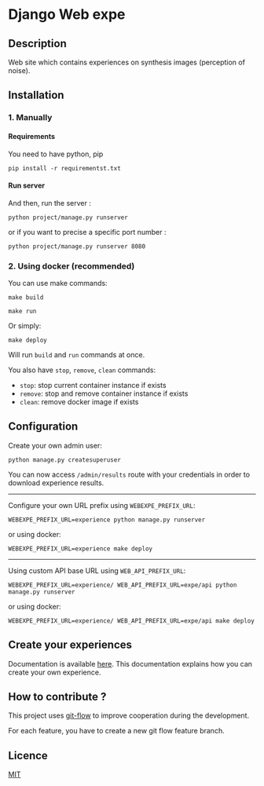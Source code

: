# Django Web expe

## Description

Web site which contains experiences on synthesis images (perception of noise). 

## Installation

### 1. Manually

#### Requirements

You need to have python, pip

```
pip install -r requirementst.txt
```

#### Run server

And then, run the server :

```
python project/manage.py runserver
```

or if you want to precise a specific port number :

```
python project/manage.py runserver 8080
```

### 2. Using docker (recommended)

You can use make commands:

```
make build
```

```
make run
```

Or simply:

```
make deploy
```

Will run `build` and `run` commands at once.

You also have `stop`, `remove`, `clean` commands:
- `stop`: stop current container instance if exists
- `remove`: stop and remove container instance if exists
- `clean`: remove docker image if exists

## Configuration

Create your own admin user:
```
python manage.py createsuperuser
```

You can now access `/admin/results` route with your credentials in order to download experience results.

<hr />

Configure your own URL prefix using `WEBEXPE_PREFIX_URL`:

```
WEBEXPE_PREFIX_URL=experience python manage.py runserver
```

or using docker:

```
WEBEXPE_PREFIX_URL=experience make deploy
```

<hr />

Using custom API base URL using `WEB_API_PREFIX_URL`:

```
WEBEXPE_PREFIX_URL=experience/ WEB_API_PREFIX_URL=expe/api python manage.py runserver
```

or using docker:

```
WEBEXPE_PREFIX_URL=experience/ WEB_API_PREFIX_URL=expe/api make deploy
```

## Create your experiences

Documentation is available [here](DOCUMENTATION.md). This documentation explains how you can create your own experience.

## How to contribute ?

This project uses [git-flow](https://danielkummer.github.io/git-flow-cheatsheet/) to improve cooperation during the development.

For each feature, you have to create a new git flow feature branch.

## Licence

[MIT](LICENSE)
